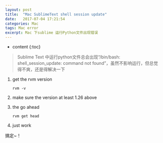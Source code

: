 ```yaml
---
layout: post
title:  "Mac SublimeText shell session update"
date:   2017-07-04 17:21:54
categories: Mac
tags: Mac error
excerpt: Mac 下sublime 运行Python文件出现错误
---
```



* content
{:toc}





> Sublime Text 中运行python文件总会出现“/bin/bash: shell_session_update: command not found”，虽然不影响运行，但总觉得不爽，还是得解决一下



1. get the rvm version

   ```shell
   rvm -v
   ```


2. make sure the version at least 1.26 above



3. the go ahead

   ```shell
   rvm get head
   ```


4. just work





搞定~！
